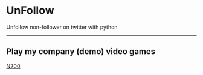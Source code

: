 # UnFollow
Unfollow non-follower on twitter with python

---
## Play my company (demo) video games
[N200](http://gamejolt.com/games/n200/145477)